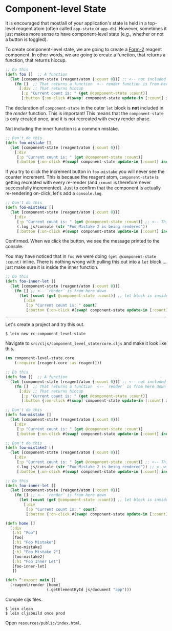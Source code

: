 # Component-level State

It is encouraged that most/all of your application's state is held in a top-level reagent atom (often called `app-state` or `app-db`). However, sometimes it just makes more sense to have component-level state (e.g., whether or not a button is toggled).

To create component-level state, we are going to create a [Form-2](https://github.com/Day8/re-frame/wiki/Creating-Reagent-Components#form-2--a-function-returning-a-function) reagent component.  In other words, we are going to create a function, that returns a function, that returns hiccup.


```clojure
;; Do this
(defn foo []  ;; A function
  (let [component-state (reagent/atom {:count 0})] ;; <-- not included in render function
    (fn []  ;; That returns a function  <-- render function is from here down
      [:div ;; That returns hiccup
       [:p "Current count is: " (get @component-state :count)]
       [:button {:on-click #(swap! component-state update-in [:count] inc)} "Increment"]])))
```

The declaration of `component-state` in the outer `let` block is **not** included in the *render* function.  This is important! This means that the `component-state` is only created once, and it is not recreated with every render phase.

Not including the inner function is a common mistake.

```clojure
;; Don't do this
(defn foo-mistake []
  (let [component-state (reagent/atom {:count 0})]
    [:div
     [:p "Current count is: " (get @component-state :count)]
     [:button {:on-click #(swap! component-state update-in [:count] inc)} "Increment"]]))
```

If you try to click the increment button in `foo-mistake` you will never see the counter increment. This is because the reagent atom, `component-state` is getting recreated with every re-render (and `:count` is therefore never successfully incremented).  Just to confirm that the component is actually re-rendering on-click, let's add a `console.log`.

```clojure
;; Don't do this
(defn foo-mistake2 []
  (let [component-state (reagent/atom {:count 0})]
    [:div
     [:p "Current count is: " (get @component-state :count)] ;; <-- This deref is causing the re-render
     (.log js/console (str "Foo Mistake 2 is being rendered"))
     [:button {:on-click #(swap! component-state update-in [:count] inc)} "Increment"]]))
```

Confirmed.  When we click the button, we see the message printed to the console.

You may have noticed that in `foo` we were doing `(get @component-state :count)` inline.  There is nothing wrong with pulling this out into a `let` block ... just make sure it is inside the inner function.

```clojure
;; Do this
(defn foo-inner-let []
  (let [component-state (reagent/atom {:count 0})]
    (fn [] ;; <-- `render` is from here down
      (let [count (get @component-state :count)] ;; let block is inside `render`
        [:div
         [:p "Current count is: " count]
         [:button {:on-click #(swap! component-state update-in [:count] inc)} "Increment"]]))))
```

---

Let's create a project and try this out.

```
$ lein new rc component-level-state
```

Navigate to `src/cljs/component_level_state/core.cljs` and make it look like this.

```clojure
(ns component-level-state.core
    (:require [reagent.core :as reagent]))

;; Do this
(defn foo []  ;; A function
  (let [component-state (reagent/atom {:count 0})] ;; <-- not included in `render`
    (fn []  ;; That returns a function  <-- `render` is from here down
      [:div ;; That returns hiccup
       [:p "Current count is: " (get @component-state :count)]
       [:button {:on-click #(swap! component-state update-in [:count] inc)} "Increment"]])))

;; Don't do this
(defn foo-mistake []
  (let [component-state (reagent/atom {:count 0})]
    [:div
     [:p "Current count is: " (get @component-state :count)]
     [:button {:on-click #(swap! component-state update-in [:count] inc)} "Increment"]]))

;; Don't do this
(defn foo-mistake2 []
  (let [component-state (reagent/atom {:count 0})]
    [:div
     [:p "Current count is: " (get @component-state :count)] ;; <-- This deref is causing the re-render
     (.log js/console (str "Foo Mistake 2 is being rendered")) ;; <- will print this on-click
     [:button {:on-click #(swap! component-state update-in [:count] inc)} "Increment"]]))

;; Do this
(defn foo-inner-let []
  (let [component-state (reagent/atom {:count 0})]
    (fn [] ;; <-- `render` is from here down
      (let [count (get @component-state :count)] ;; let block is inside `render`
        [:div
         [:p "Current count is: " count]
         [:button {:on-click #(swap! component-state update-in [:count] inc)} "Increment"]]))))

(defn home []
  [:div
   [:h1 "Foo"]
   [foo]
   [:h1 "Foo Mistake"]
   [foo-mistake]
   [:h1 "Foo Mistake 2"]
   [foo-mistake2]
   [:h1 "Foo Inner Let"]
   [foo-inner-let]
   ])

(defn ^:export main []
  (reagent/render [home]
                  (.getElementById js/document "app")))
```

Compile cljs files.

```
$ lein clean
$ lein cljsbuild once prod
```

Open `resources/public/index.html`.
